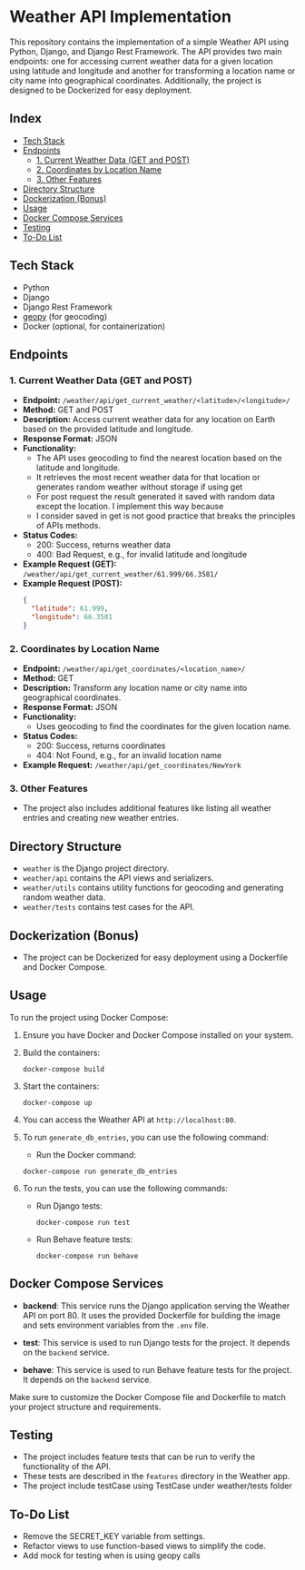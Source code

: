 
# Weather API Implementation

This repository contains the implementation of a simple Weather API using Python, Django, and Django Rest Framework.
The API provides two main endpoints: one for accessing current weather data for a given location using latitude and 
longitude and another for transforming a location name or city name into geographical coordinates. Additionally, 
the project is designed to be Dockerized for easy deployment.

## Index

- [Tech Stack](#tech-stack)
- [Endpoints](#endpoints)
  - [1. Current Weather Data (GET and POST)](#1-current-weather-data-get-and-post)
  - [2. Coordinates by Location Name](#2-coordinates-by-location-name)
  - [3. Other Features](#3-other-features)
- [Directory Structure](#directory-structure)
- [Dockerization (Bonus)](#dockerization-bonus)
- [Usage](#usage)
- [Docker Compose Services](#docker-compose-services)
- [Testing](#testing)
- [To-Do List](#to-do-list)

## Tech Stack

- Python
- Django
- Django Rest Framework
- [geopy](https://pypi.org/project/geopy/) (for geocoding)
- Docker (optional, for containerization)

## Endpoints

### 1. Current Weather Data (GET and POST)

- **Endpoint:** `/weather/api/get_current_weather/<latitude>/<longitude>/`
- **Method:** GET and POST
- **Description:** Access current weather data for any location on Earth based on the provided latitude and longitude.
- **Response Format:** JSON
- **Functionality:** 
    - The API uses geocoding to find the nearest location based on the latitude and longitude.
    - It retrieves the most recent weather data for that location or generates random weather without storage if using get
    - For post request the result generated it saved with random data except the location. I implement this way because 
    - I consider saved in get is not good practice that breaks the principles of APIs methods. 
- **Status Codes:**
    - 200: Success, returns weather data
    - 400: Bad Request, e.g., for invalid latitude and longitude
- **Example Request (GET):** `/weather/api/get_current_weather/61.999/66.3581/`
- **Example Request (POST):** 
  ```json
  {
    "latitude": 61.999,
    "longitude": 66.3581
  }

### 2. Coordinates by Location Name

- **Endpoint:** `/weather/api/get_coordinates/<location_name>/`
- **Method:** GET
- **Description:** Transform any location name or city name into geographical coordinates.
- **Response Format:** JSON
- **Functionality:** 
    - Uses geocoding to find the coordinates for the given location name.
- **Status Codes:**
    - 200: Success, returns coordinates
    - 404: Not Found, e.g., for an invalid location name
- **Example Request:** `/weather/api/get_coordinates/NewYork`

### 3. Other Features

- The project also includes additional features like listing all weather entries and creating new weather entries.

## Directory Structure

- `weather` is the Django project directory.
- `weather/api` contains the API views and serializers.
- `weather/utils` contains utility functions for geocoding and generating random weather data.
- `weather/tests` contains test cases for the API.

## Dockerization (Bonus)

- The project can be Dockerized for easy deployment using a Dockerfile and Docker Compose.

## Usage

To run the project using Docker Compose:

1. Ensure you have Docker and Docker Compose installed on your system.

2. Build the containers:

   ```
   docker-compose build
   ```

3. Start the containers:

   ```
   docker-compose up
   ```

4. You can access the Weather API at `http://localhost:80`.
5. To run `generate_db_entries`, you can use the following command:
   - Run the Docker command:
   ```
   docker-compose run generate_db_entries
   ```

6. To run the tests, you can use the following commands:

   - Run Django tests:
     ```
     docker-compose run test
     ```

   - Run Behave feature tests:
     ```
     docker-compose run behave
     ```

## Docker Compose Services

- **backend**: This service runs the Django application serving the Weather API on port 80. It uses the provided Dockerfile for building the image and sets environment variables from the `.env` file.

- **test**: This service is used to run Django tests for the project. It depends on the `backend` service.

- **behave**: This service is used to run Behave feature tests for the project. It depends on the `backend` service.

Make sure to customize the Docker Compose file and Dockerfile to match your project structure and requirements.

## Testing

- The project includes feature tests that can be run to verify the functionality of the API. 
- These tests are described in the `features` directory in the Weather app.
- The project include testCase using TestCase under weather/tests folder 

## To-Do List

- Remove the SECRET_KEY variable from settings.
- Refactor views to use function-based views to simplify the code.
- Add mock for testing when is using geopy calls
